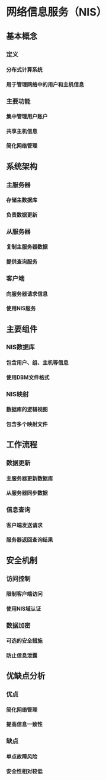 # 网络信息服务（NIS）
## 基本概念
### 定义
#### 分布式计算系统
#### 用于管理网络中的用户和主机信息
### 主要功能
#### 集中管理用户账户
#### 共享主机信息
#### 简化网络管理
## 系统架构
### 主服务器
#### 存储主数据库
#### 负责数据更新
### 从服务器
#### 复制主服务器数据
#### 提供查询服务
### 客户端
#### 向服务器请求信息
#### 使用NIS服务
## 主要组件
### NIS数据库
#### 包含用户、组、主机等信息
#### 使用DBM文件格式
### NIS映射
#### 数据库的逻辑视图
#### 包含多个映射文件
## 工作流程
### 数据更新
#### 主服务器更新数据库
#### 从服务器同步数据
### 信息查询
#### 客户端发送请求
#### 服务器返回查询结果
## 安全机制
### 访问控制
#### 限制客户端访问
#### 使用NIS域认证
### 数据加密
#### 可选的安全措施
#### 防止信息泄露
## 优缺点分析
### 优点
#### 简化网络管理
#### 提高信息一致性
### 缺点
#### 单点故障风险
#### 安全性相对较低